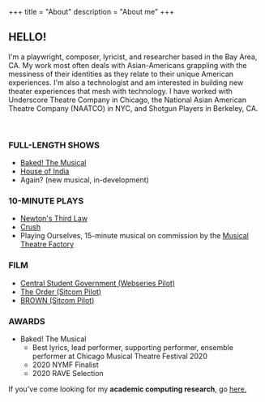 +++
title = "About"
description = "About me"
+++

<h2> HELLO! </h2> 

I'm a playwright, composer, lyricist, and researcher based in the Bay Area, CA.
My work most often deals with Asian-Americans grappling with the messiness of
their identities as they relate to their unique American experiences. I'm also
a technologist and am interested in building new theater experiences that mesh
with technology. I have worked with Underscore Theatre Company in Chicago, the
National Asian American Theatre Company (NAATCO) in NYC, and Shotgun Players in
Berkeley, CA.

<br>

<h3> FULL-LENGTH SHOWS </h3>

- <a href="https://bakedthemusical.com" target="_blank">Baked! The Musical</a>
- <a href="https://newplayexchange.org/plays/1586609/house-india" target="_blank">House of India</a>
- Again? (new musical, in-development)

<h3> 10-MINUTE PLAYS </h3>

- <a href="https://newplayexchange.org/plays/911760/newtons-third-law" target="_blank">Newton's Third Law</a>
- <a href="https://newplayexchange.org/plays/879662/crush" target="_blank">Crush</a>
- Playing Ourselves, 15-minute musical on commission by the <a href="https://mtf.nyc" target="_blank">Musical Theatre Factory</a>

<h3> FILM </h3>

- <a href="https://www.youtube.com/watch?v=WIfOAzYZO8Q" target="_blank">Central Student Government (Webseries Pilot) </a>
- <a href="https://kumarde.com/scripts/the_order.pdf" target="_blank"> The Order (Sitcom Pilot) </a>
- <a href="https://kumarde.com/scripts/brown.pdf" target="_blank"> BROWN (Sitcom Pilot) </a>

<h3> AWARDS </h3>

- Baked! The Musical
    - Best lyrics, lead performer, supporting performer, ensemble performer at Chicago Musical Theatre Festival 2020
    - 2020 NYMF Finalist
    - 2020 RAVE Selection

If you've come looking for my <b>academic computing research</b>, go <a href="https://kumarde.com" target="_blank">here.</a>
